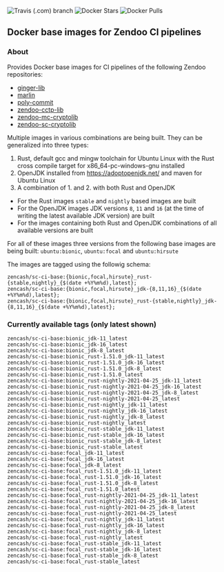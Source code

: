![Travis (.com) branch](https://img.shields.io/travis/com/HorizenOfficial/sc-ci-base-docker/master) ![Docker Stars](https://img.shields.io/docker/stars/zencash/sc-ci-base.svg) ![Docker Pulls](https://img.shields.io/docker/pulls/zencash/sc-ci-base.svg)

## Docker base images for Zendoo CI pipelines

### About
Provides Docker base images for CI pipelines of the following Zendoo repositories:
- [ginger-lib](https://github.com/HorizenOfficial/ginger-lib)
- [marlin](https://github.com/HorizenLabs/marlin)
- [poly-commit](https://github.com/HorizenLabs/poly-commit)
- [zendoo-cctp-lib](https://github.com/HorizenOfficial/zendoo-cctp-lib)
- [zendoo-mc-cryptolib](https://github.com/HorizenOfficial/zendoo-mc-cryptolib)
- [zendoo-sc-cryptolib](https://github.com/HorizenOfficial/zendoo-sc-cryptolib)

Multiple images in various combinations are being built. They can be generalized into three types:
1. Rust, default gcc and mingw toolchain for Ubuntu Linux with the Rust cross compile target for x86_64-pc-windows-gnu installed
2. OpenJDK installed from https://adoptopenjdk.net/ and maven for Ubuntu Linux
3. A combination of 1. and 2. with both Rust and OpenJDK

- For the Rust images `stable` and `nightly` based images are built
- For the OpenJDK images JDK versions `8`, `11` and `16` (at the time of writing the latest available JDK version) are built
- For the images containing both Rust and OpenJDK combinations of all available versions are built

For all of these images three versions from the following base images are being built: `ubuntu:bionic`, `ubuntu:focal` and `ubuntu:hirsute`

The images are tagged using the followig schema:
```
zencash/sc-ci-base:{bionic,focal,hirsute}_rust-{stable,nightly}_{$(date +%Y%m%d),latest};
zencash/sc-ci-base:{bionic,focal,hirsute}_jdk-{8,11,16}_{$(date +%Y%m%d),latest};
zencash/sc-ci-base:{bionic,focal,hirsute}_rust-{stable,nightly}_jdk-{8,11,16}_{$(date +%Y%m%d),latest};
```

### Currently available tags (only latest shown)
```
zencash/sc-ci-base:bionic_jdk-11_latest
zencash/sc-ci-base:bionic_jdk-16_latest
zencash/sc-ci-base:bionic_jdk-8_latest
zencash/sc-ci-base:bionic_rust-1.51.0_jdk-11_latest
zencash/sc-ci-base:bionic_rust-1.51.0_jdk-16_latest
zencash/sc-ci-base:bionic_rust-1.51.0_jdk-8_latest
zencash/sc-ci-base:bionic_rust-1.51.0_latest
zencash/sc-ci-base:bionic_rust-nightly-2021-04-25_jdk-11_latest
zencash/sc-ci-base:bionic_rust-nightly-2021-04-25_jdk-16_latest
zencash/sc-ci-base:bionic_rust-nightly-2021-04-25_jdk-8_latest
zencash/sc-ci-base:bionic_rust-nightly-2021-04-25_latest
zencash/sc-ci-base:bionic_rust-nightly_jdk-11_latest
zencash/sc-ci-base:bionic_rust-nightly_jdk-16_latest
zencash/sc-ci-base:bionic_rust-nightly_jdk-8_latest
zencash/sc-ci-base:bionic_rust-nightly_latest
zencash/sc-ci-base:bionic_rust-stable_jdk-11_latest
zencash/sc-ci-base:bionic_rust-stable_jdk-16_latest
zencash/sc-ci-base:bionic_rust-stable_jdk-8_latest
zencash/sc-ci-base:bionic_rust-stable_latest
zencash/sc-ci-base:focal_jdk-11_latest
zencash/sc-ci-base:focal_jdk-16_latest
zencash/sc-ci-base:focal_jdk-8_latest
zencash/sc-ci-base:focal_rust-1.51.0_jdk-11_latest
zencash/sc-ci-base:focal_rust-1.51.0_jdk-16_latest
zencash/sc-ci-base:focal_rust-1.51.0_jdk-8_latest
zencash/sc-ci-base:focal_rust-1.51.0_latest
zencash/sc-ci-base:focal_rust-nightly-2021-04-25_jdk-11_latest
zencash/sc-ci-base:focal_rust-nightly-2021-04-25_jdk-16_latest
zencash/sc-ci-base:focal_rust-nightly-2021-04-25_jdk-8_latest
zencash/sc-ci-base:focal_rust-nightly-2021-04-25_latest
zencash/sc-ci-base:focal_rust-nightly_jdk-11_latest
zencash/sc-ci-base:focal_rust-nightly_jdk-16_latest
zencash/sc-ci-base:focal_rust-nightly_jdk-8_latest
zencash/sc-ci-base:focal_rust-nightly_latest
zencash/sc-ci-base:focal_rust-stable_jdk-11_latest
zencash/sc-ci-base:focal_rust-stable_jdk-16_latest
zencash/sc-ci-base:focal_rust-stable_jdk-8_latest
zencash/sc-ci-base:focal_rust-stable_latest
```
